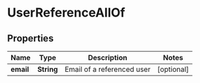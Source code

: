 

# UserReferenceAllOf


## Properties

Name | Type | Description | Notes
------------ | ------------- | ------------- | -------------
**email** | **String** | Email of a referenced user |  [optional]



